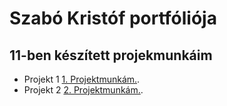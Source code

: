 # Szabó Kristóf portfóliója

## 11-ben készített projekmunkáim

- Projekt 1 [1. Projektmunkám.](https://ciganyvajda2005.github.io/Szabo-Kristof-Portfolio-/11/projekt1).
- Projekt 2 [2. Projektmunkám.](https://ciganyvajda2005.github.io/Szabo-Kristof-Portfolio-/11/projekt1/projekt2).
